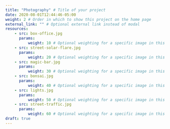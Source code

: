 ```yaml
---
title: "Photography" # Title of your project
date: 2020-08-01T12:44:46-05:00
weight: 2 # Order in which to show this project on the home page
external_link: "" # Optional external link instead of modal
resources:
    - src: box-office.jpg
      params:
          weight: 10 # Optional weighting for a specific image in this project folder
    - src: street-solar-flare.jpg
      params:
          weight: 20 # Optional weighting for a specific image in this project folder
    - src: magic-bar.jpg
      params:
          weight: 30 # Optional weighting for a specific image in this project folder
    - src: bonsai.jpg
      params:
          weight: 40 # Optional weighting for a specific image in this project folder
    - src: lights.jpg
      params:
          weight: 50 # Optional weighting for a specific image in this project folder
    - src: street-traffic.jpg
      params:
          weight: 60 # Optional weighting for a specific image in this project folder
draft: true
---
```

